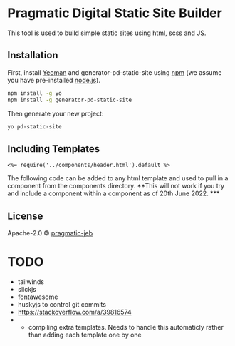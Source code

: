# Pragmatic Digital Static Site Builder
This tool is used to build simple static sites using html, scss and JS.


## Installation

First, install [Yeoman](http://yeoman.io) and generator-pd-static-site using [npm](https://www.npmjs.com/) (we assume you have pre-installed [node.js](https://nodejs.org/)).

```bash
npm install -g yo
npm install -g generator-pd-static-site
```

Then generate your new project:

```bash
yo pd-static-site
```

## Including Templates
```
<%= require('../components/header.html').default %>
```

The following code can be added to any html template and used to pull in a component from the components directory.
**This will not work if you try and include a component within a component as of 20th June 2022. ***



## License

Apache-2.0 © [pragmatic-jeb]()


[npm-image]: https://badge.fury.io/js/generator-pd-static-site.svg
[npm-url]: https://npmjs.org/package/generator-pd-static-site
[travis-image]: https://travis-ci.com/pragmatic-jeb/generator-pd-static-site.svg?branch=master
[travis-url]: https://travis-ci.com/pragmatic-jeb/generator-pd-static-site
[daviddm-image]: https://david-dm.org/pragmatic-jeb/generator-pd-static-site.svg?theme=shields.io
[daviddm-url]: https://david-dm.org/pragmatic-jeb/generator-pd-static-site
[coveralls-image]: https://coveralls.io/repos/pragmatic-jeb/generator-pd-static-site/badge.svg
[coveralls-url]: https://coveralls.io/r/pragmatic-jeb/generator-pd-static-site



# TODO
 - tailwinds
 - slickjs
 - fontawesome
 - huskyjs to control git commits
 - https://stackoverflow.com/a/39816574
 - - compiling extra templates. Needs to handle this automaticly rather than adding each template one by one
 
